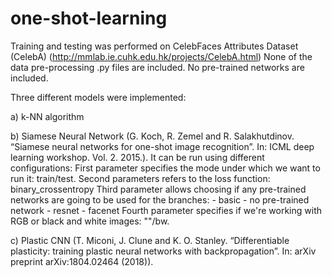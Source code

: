 # one-shot-learning

Training and testing was performed on CelebFaces Attributes Dataset (CelebA) (http://mmlab.ie.cuhk.edu.hk/projects/CelebA.html)
None of the data pre-processing .py files are included. 
No pre-trained networks are included.

Three different models were implemented: 

a) k-NN algorithm

b) Siamese Neural Network (G. Koch, R. Zemel and R. Salakhutdinov. “Siamese neural networks for one-shot image recognition”. In: ICML deep learning workshop. Vol. 2. 2015.). It can be run using different configurations:
	First parameter specifies the mode under which we want to run it: train/test.
	Second parameters refers to the loss function: binary_crossentropy
	Third parameter allows choosing if any pre-trained networks are going to be used for the branches:
		- basic - no pre-trained network
		- resnet
		- facenet
	Fourth parameter specifies if we're working with RGB or black and white images: ""/bw.
	
c) Plastic CNN (T. Miconi, J. Clune and K. O. Stanley. “Differentiable plasticity: training plastic neural networks with backpropagation”. In: arXiv preprint arXiv:1804.02464 (2018)).
